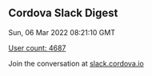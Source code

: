 ## Cordova Slack Digest
Sun, 06 Mar 2022 08:21:10 GMT

[User count: 4687](https://cordova.slack.com/)


Join the conversation at [slack.cordova.io](http://slack.cordova.io/)
